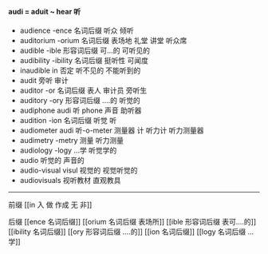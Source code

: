 #### audi = aduit ~ hear 听
- audience -ence 名词后缀 听众 倾听
- auditorium -orium 名词后缀 表场地  礼堂 讲堂 听众席
- audible -ible 形容词后缀 可...的 可听见的
- audibility -ibility 名词后缀 挺听性 可闻度
- inaudible  in 否定 听不见的 不能听到的
- audit 旁听 审计
- auditor -or 名词后缀 表人 审计员 旁听生
- auditory -ory 形容词后缀 ....的 听觉的
- audiphone audi 听   phone 声音 助听器
- audition -ion 名词后缀 听觉  听
- audiometer audi 听-o-meter 测量器 计  听力计 听力测量器 
- audimetry -metry 测量 听力测量
- audiology -logy ...学 听觉学的 
- audio 听觉的  声音的
- audio-visual visul 视觉的  视觉听觉的
- audiovisuals 视听教材 直观教具

---
前缀
[[in  入 做 作成  无 非]]

后缀
[[ence 名词后缀]]
[[orium 名词后缀 表场所]]
[[ible 形容词后缀 表可....的]]
[[ibility 名词后缀]]
[[ory 形容词后缀 ....的]]
[[ion  名词后缀]]
[[logy 名词后缀   ...学]]